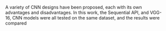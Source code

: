 A variety of CNN designs have been proposed, each with its own advantages and disadvantages. In this work, the Sequential API, and VGG-16, CNN models were all tested on the same dataset, and the results were compared
